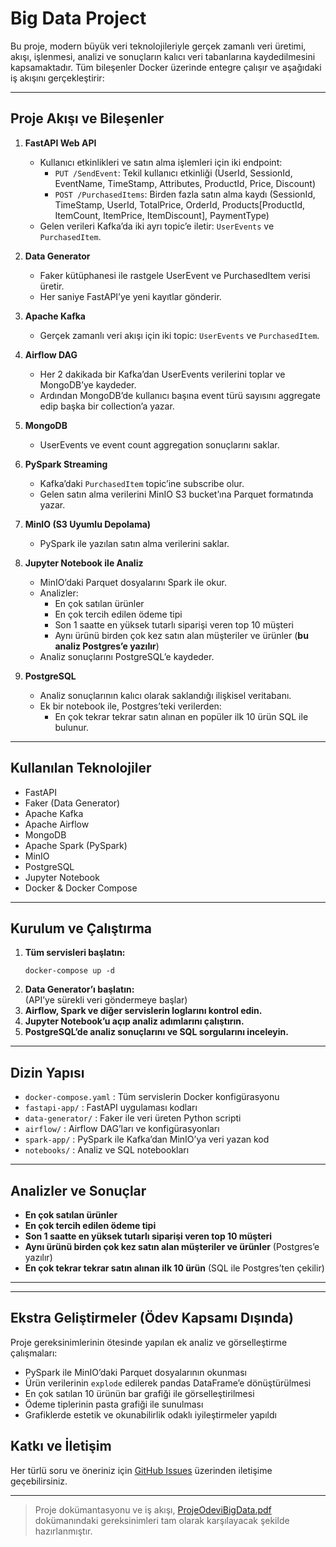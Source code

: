 # Big Data Project

Bu proje, modern büyük veri teknolojileriyle gerçek zamanlı veri üretimi, akışı, işlenmesi, analizi ve sonuçların kalıcı veri tabanlarına kaydedilmesini kapsamaktadır. Tüm bileşenler Docker üzerinde entegre çalışır ve aşağıdaki iş akışını gerçekleştirir:

---

## Proje Akışı ve Bileşenler

1. **FastAPI Web API**
    - Kullanıcı etkinlikleri ve satın alma işlemleri için iki endpoint:
        - `PUT /SendEvent`: Tekil kullanıcı etkinliği (UserId, SessionId, EventName, TimeStamp, Attributes, ProductId, Price, Discount)
        - `POST /PurchasedItems`: Birden fazla satın alma kaydı (SessionId, TimeStamp, UserId, TotalPrice, OrderId, Products[ProductId, ItemCount, ItemPrice, ItemDiscount], PaymentType)
    - Gelen verileri Kafka’da iki ayrı topic’e iletir: `UserEvents` ve `PurchasedItem`.

2. **Data Generator**
    - Faker kütüphanesi ile rastgele UserEvent ve PurchasedItem verisi üretir.
    - Her saniye FastAPI’ye yeni kayıtlar gönderir.

3. **Apache Kafka**
    - Gerçek zamanlı veri akışı için iki topic: `UserEvents` ve `PurchasedItem`.

4. **Airflow DAG**
    - Her 2 dakikada bir Kafka’dan UserEvents verilerini toplar ve MongoDB’ye kaydeder.
    - Ardından MongoDB’de kullanıcı başına event türü sayısını aggregate edip başka bir collection’a yazar.

5. **MongoDB**
    - UserEvents ve event count aggregation sonuçlarını saklar.

6. **PySpark Streaming**
    - Kafka’daki `PurchasedItem` topic’ine subscribe olur.
    - Gelen satın alma verilerini MinIO S3 bucket’ına Parquet formatında yazar.

7. **MinIO (S3 Uyumlu Depolama)**
    - PySpark ile yazılan satın alma verilerini saklar.

8. **Jupyter Notebook ile Analiz**
    - MinIO’daki Parquet dosyalarını Spark ile okur.
    - Analizler:
        - En çok satılan ürünler
        - En çok tercih edilen ödeme tipi
        - Son 1 saatte en yüksek tutarlı siparişi veren top 10 müşteri
        - Aynı ürünü birden çok kez satın alan müşteriler ve ürünler (**bu analiz Postgres’e yazılır**)
    - Analiz sonuçlarını PostgreSQL’e kaydeder.

9. **PostgreSQL**
    - Analiz sonuçlarının kalıcı olarak saklandığı ilişkisel veritabanı.
    - Ek bir notebook ile, Postgres’teki verilerden:
        - En çok tekrar tekrar satın alınan en popüler ilk 10 ürün SQL ile bulunur.

---

## Kullanılan Teknolojiler

- FastAPI
- Faker (Data Generator)
- Apache Kafka
- Apache Airflow
- MongoDB
- Apache Spark (PySpark)
- MinIO
- PostgreSQL
- Jupyter Notebook
- Docker & Docker Compose

---

## Kurulum ve Çalıştırma

1. **Tüm servisleri başlatın:**
    ```
    docker-compose up -d
    ```
2. **Data Generator’ı başlatın:**  
   (API’ye sürekli veri göndermeye başlar)
3. **Airflow, Spark ve diğer servislerin loglarını kontrol edin.**
4. **Jupyter Notebook’u açıp analiz adımlarını çalıştırın.**
5. **PostgreSQL’de analiz sonuçlarını ve SQL sorgularını inceleyin.**

---

## Dizin Yapısı

- `docker-compose.yaml` : Tüm servislerin Docker konfigürasyonu
- `fastapi-app/` : FastAPI uygulaması kodları
- `data-generator/` : Faker ile veri üreten Python scripti
- `airflow/` : Airflow DAG’ları ve konfigürasyonları
- `spark-app/` : PySpark ile Kafka’dan MinIO’ya veri yazan kod
- `notebooks/` : Analiz ve SQL notebookları

---

## Analizler ve Sonuçlar

- **En çok satılan ürünler**
- **En çok tercih edilen ödeme tipi**
- **Son 1 saatte en yüksek tutarlı siparişi veren top 10 müşteri**
- **Aynı ürünü birden çok kez satın alan müşteriler ve ürünler** (Postgres’e yazılır)
- **En çok tekrar tekrar satın alınan ilk 10 ürün** (SQL ile Postgres’ten çekilir)

---

---

## Ekstra Geliştirmeler (Ödev Kapsamı Dışında)

Proje gereksinimlerinin ötesinde yapılan ek analiz ve görselleştirme çalışmaları:

- PySpark ile MinIO’daki Parquet dosyalarının okunması  
- Ürün verilerinin `explode` edilerek pandas DataFrame’e dönüştürülmesi  
- En çok satılan 10 ürünün bar grafiği ile görselleştirilmesi  
- Ödeme tiplerinin pasta grafiği ile sunulması  
- Grafiklerde estetik ve okunabilirlik odaklı iyileştirmeler yapıldı


## Katkı ve İletişim

Her türlü soru ve öneriniz için [GitHub Issues](https://github.com/1sancaktar15/bigdata-project/issues) üzerinden iletişime geçebilirsiniz.

---

> Proje dokümantasyonu ve iş akışı, [ProjeOdeviBigData.pdf][1] dokümanındaki gereksinimleri tam olarak karşılayacak şekilde hazırlanmıştır.

[1]: https://github.com/1sancaktar15/bigdata-project/blob/main/ProjeOdeviBigData.pdf
